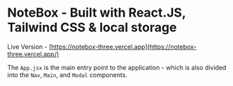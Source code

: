 # NoteBox - Built with React.JS, Tailwind CSS & local storage

Live Version - [https://notebox-three.vercel.app](https://notebox-three.vercel.app/)

The `App.jsx` is the main entry point to the application - which is also divided into the `Nav`, `Main`, and `Modal` components.
